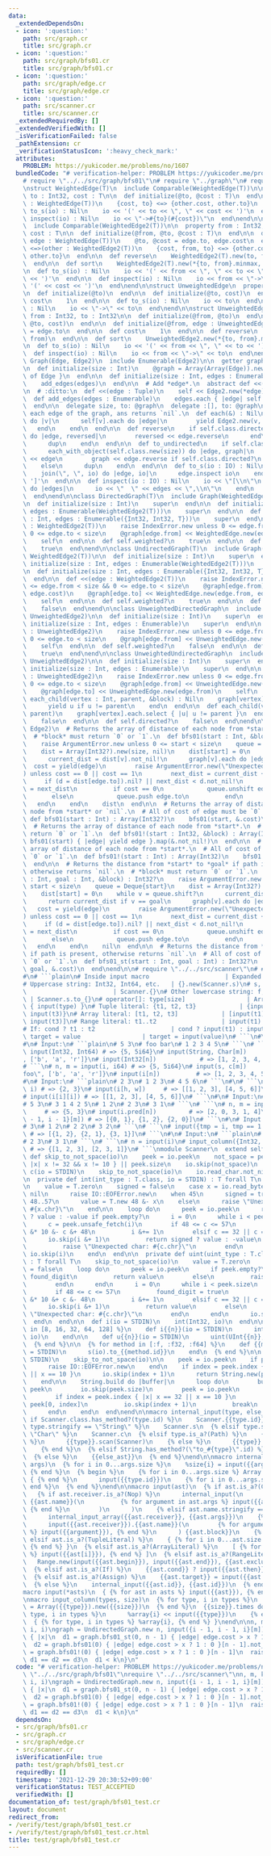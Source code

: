 ```yaml
---
data:
  _extendedDependsOn:
  - icon: ':question:'
    path: src/graph.cr
    title: src/graph.cr
  - icon: ':question:'
    path: src/graph/bfs01.cr
    title: src/graph/bfs01.cr
  - icon: ':question:'
    path: src/graph/edge.cr
    title: src/graph/edge.cr
  - icon: ':question:'
    path: src/scanner.cr
    title: src/scanner.cr
  _extendedRequiredBy: []
  _extendedVerifiedWith: []
  _isVerificationFailed: false
  _pathExtension: cr
  _verificationStatusIcon: ':heavy_check_mark:'
  attributes:
    PROBLEM: https://yukicoder.me/problems/no/1607
  bundledCode: "# verification-helper: PROBLEM https://yukicoder.me/problems/no/1607\n\
    # require \"../../src/graph/bfs01\"\n# require \"../graph\"\n# require \"./graph/edge\"\
    \nstruct WeightedEdge(T)\n  include Comparable(WeightedEdge(T))\n\n  property\
    \ to : Int32, cost : T\n\n  def initialize(@to, @cost : T)\n  end\n\n  def <=>(other\
    \ : WeightedEdge(T))\n    {cost, to} <=> {other.cost, other.to}\n  end\n\n  def\
    \ to_s(io) : Nil\n    io << '(' << to << \", \" << cost << ')'\n  end\n\n  def\
    \ inspect(io) : Nil\n    io << \"->#{to}(#{cost})\"\n  end\nend\n\nstruct WeightedEdge2(T)\n\
    \  include Comparable(WeightedEdge2(T))\n\n  property from : Int32, to : Int32,\
    \ cost : T\n\n  def initialize(@from, @to, @cost : T)\n  end\n\n  def initialize(@from,\
    \ edge : WeightedEdge(T))\n    @to, @cost = edge.to, edge.cost\n  end\n\n  def\
    \ <=>(other : WeightedEdge2(T))\n    {cost, from, to} <=> {other.cost, other.from,\
    \ other.to}\n  end\n\n  def reverse\n    WeightedEdge2(T).new(to, from, cost)\n\
    \  end\n\n  def sort\n    WeightedEdge2(T).new(*{to, from}.minmax, cost)\n  end\n\
    \n  def to_s(io) : Nil\n    io << '(' << from << \", \" << to << \", \" << cost\
    \ << ')'\n  end\n\n  def inspect(io) : Nil\n    io << from << \"->\" << to <<\
    \ '(' << cost << ')'\n  end\nend\n\nstruct UnweightedEdge\n  property to : Int32\n\
    \n  def initialize(@to)\n  end\n\n  def initialize(@to, cost)\n  end\n\n  def\
    \ cost\n    1\n  end\n\n  def to_s(io) : Nil\n    io << to\n  end\n\n  def inspect(io)\
    \ : Nil\n    io << \"->\" << to\n  end\nend\n\nstruct UnweightedEdge2\n  property\
    \ from : Int32, to : Int32\n\n  def initialize(@from, @to)\n  end\n\n  def initialize(@from,\
    \ @to, cost)\n  end\n\n  def initialize(@from, edge : UnweightedEdge)\n    @to\
    \ = edge.to\n  end\n\n  def cost\n    1\n  end\n\n  def reverse\n    UnweightedEdge2.new(to,\
    \ from)\n  end\n\n  def sort\n    UnweightedEdge2.new(*{to, from}.minmax)\n  end\n\
    \n  def to_s(io) : Nil\n    io << '(' << from << \", \" << to << ')'\n  end\n\n\
    \  def inspect(io) : Nil\n    io << from << \"->\" << to\n  end\nend\n\nmodule\
    \ Graph(Edge, Edge2)\n  include Enumerable(Edge2)\n\n  getter graph : Array(Array(Edge))\n\
    \n  def initialize(size : Int)\n    @graph = Array(Array(Edge)).new(size) { []\
    \ of Edge }\n  end\n\n  def initialize(size : Int, edges : Enumerable)\n    initialize(size)\n\
    \    add_edges(edges)\n  end\n\n  # Add *edge*.\n  abstract def <<(edge : Edge2)\n\
    \n  # :ditto:\n  def <<(edge : Tuple)\n    self << Edge2.new(*edge)\n  end\n\n\
    \  def add_edges(edges : Enumerable)\n    edges.each { |edge| self << edge }\n\
    \  end\n\n  delegate size, to: @graph\n  delegate :[], to: @graph\n\n  # Yields\
    \ each edge of the graph, ans returns `nil`.\n  def each(&) : Nil\n    (0...size).each\
    \ do |v|\n      self[v].each do |edge|\n        yield Edge2.new(v, edge)\n   \
    \   end\n    end\n  end\n\n  def reverse\n    if self.class.directed?\n      each_with_object(self.class.new(size))\
    \ do |edge, reversed|\n        reversed << edge.reverse\n      end\n    else\n\
    \      dup\n    end\n  end\n\n  def to_undirected\n    if self.class.directed?\n\
    \      each_with_object(self.class.new(size)) do |edge, graph|\n        graph\
    \ << edge\n        graph << edge.reverse if self.class.directed?\n      end\n\
    \    else\n      dup\n    end\n  end\n\n  def to_s(io : IO) : Nil\n    io << '['\n\
    \    join(\", \", io) do |edge, io|\n      edge.inspect io\n    end\n    io <<\
    \ ']'\n  end\n\n  def inspect(io : IO) : Nil\n    io << \"[\\n\"\n    graph.each\
    \ do |edges|\n      io << \"  \" << edges << \",\\n\"\n    end\n    io << ']'\n\
    \  end\nend\n\nclass DirectedGraph(T)\n  include Graph(WeightedEdge(T), WeightedEdge2(T))\n\
    \n  def initialize(size : Int)\n    super\n  end\n\n  def initialize(size : Int,\
    \ edges : Enumerable(WeightedEdge2(T)))\n    super\n  end\n\n  def initialize(size\
    \ : Int, edges : Enumerable({Int32, Int32, T}))\n    super\n  end\n\n  def <<(edge\
    \ : WeightedEdge2(T))\n    raise IndexError.new unless 0 <= edge.from < size &&\
    \ 0 <= edge.to < size\n    @graph[edge.from] << WeightedEdge.new(edge.to, edge.cost)\n\
    \    self\n  end\n\n  def self.weighted?\n    true\n  end\n\n  def self.directed?\n\
    \    true\n  end\nend\n\nclass UndirectedGraph(T)\n  include Graph(WeightedEdge(T),\
    \ WeightedEdge2(T))\n\n  def initialize(size : Int)\n    super\n  end\n\n  def\
    \ initialize(size : Int, edges : Enumerable(WeightedEdge2(T)))\n    super\n  end\n\
    \n  def initialize(size : Int, edges : Enumerable({Int32, Int32, T}))\n    super\n\
    \  end\n\n  def <<(edge : WeightedEdge2(T))\n    raise IndexError.new unless 0\
    \ <= edge.from < size && 0 <= edge.to < size\n    @graph[edge.from] << WeightedEdge.new(edge.to,\
    \ edge.cost)\n    @graph[edge.to] << WeightedEdge.new(edge.from, edge.cost)\n\
    \    self\n  end\n\n  def self.weighted?\n    true\n  end\n\n  def self.directed?\n\
    \    false\n  end\nend\n\nclass UnweightedDirectedGraph\n  include Graph(UnweightedEdge,\
    \ UnweightedEdge2)\n\n  def initialize(size : Int)\n    super\n  end\n\n  def\
    \ initialize(size : Int, edges : Enumerable)\n    super\n  end\n\n  def <<(edge\
    \ : UnweightedEdge2)\n    raise IndexError.new unless 0 <= edge.from < size &&\
    \ 0 <= edge.to < size\n    @graph[edge.from] << UnweightedEdge.new(edge.to)\n\
    \    self\n  end\n\n  def self.weighted?\n    false\n  end\n\n  def self.directed?\n\
    \    true\n  end\nend\n\nclass UnweightedUndirectedGraph\n  include Graph(UnweightedEdge,\
    \ UnweightedEdge2)\n\n  def initialize(size : Int)\n    super\n  end\n\n  def\
    \ initialize(size : Int, edges : Enumerable)\n    super\n  end\n\n  def <<(edge\
    \ : UnweightedEdge2)\n    raise IndexError.new unless 0 <= edge.from < size &&\
    \ 0 <= edge.to < size\n    @graph[edge.from] << UnweightedEdge.new(edge.to)\n\
    \    @graph[edge.to] << UnweightedEdge.new(edge.from)\n    self\n  end\n\n  def\
    \ each_child(vertex : Int, parent, &block) : Nil\n    graph[vertex].each do |u|\n\
    \      yield u if u != parent\n    end\n  end\n\n  def each_child(vertex : Int,\
    \ parent)\n    graph[vertex].each.select { |u| u != parent }\n  end\n\n  def self.weighted?\n\
    \    false\n  end\n\n  def self.directed?\n    false\n  end\nend\n\nmodule Graph(Edge,\
    \ Edge2)\n  # Returns the array of distance of each node from *start* or `nil`.\n\
    \  # *block* must return `0` or `1`.\n  def bfs01(start : Int, &block) : Array(Int32?)\n\
    \    raise ArgumentError.new unless 0 <= start < size\n    queue = Deque{start}\n\
    \    dist = Array(Int32?).new(size, nil)\n    dist[start] = 0\n    while v = queue.shift?\n\
    \      current_dist = dist[v].not_nil!\n      graph[v].each do |edge|\n      \
    \  cost = yield(edge)\n        raise ArgumentError.new(\"Unexpected cost: #{cost}\"\
    ) unless cost == 0 || cost == 1\n        next_dist = current_dist + cost\n   \
    \     if (d = dist[edge.to]).nil? || next_dist < d.not_nil!\n          dist[edge.to]\
    \ = next_dist\n          if cost == 0\n            queue.unshift edge.to\n   \
    \       else\n            queue.push edge.to\n          end\n        end\n   \
    \   end\n    end\n    dist\n  end\n\n  # Returns the array of distance of each\
    \ node from *start* or `nil`.\n  # All of cost of edge must be `0` or `1`.\n \
    \ def bfs01(start : Int) : Array(Int32?)\n    bfs01(start, &.cost)\n  end\n\n\
    \  # Returns the array of distance of each node from *start*.\n  # *block* must\
    \ return `0` or `1`.\n  def bfs01!(start : Int32, &block) : Array(Int32)\n   \
    \ bfs01(start) { |edge| yield edge }.map(&.not_nil!)\n  end\n\n  # Returns the\
    \ array of distance of each node from *start*.\n  # All of cost of edge must be\
    \ `0` or `1`.\n  def bfs01!(start : Int) : Array(Int32)\n    bfs01!(start, &.cost)\n\
    \  end\n\n  # Returns the distance from *start* to *goal* if path is present,\
    \ otherwise returns `nil`.\n  # *block* must return `0` or `1`.\n  def bfs01_st(start\
    \ : Int, goal : Int, &block) : Int32?\n    raise ArgumentError.new unless 0 <=\
    \ start < size\n    queue = Deque{start}\n    dist = Array(Int32?).new(size, nil)\n\
    \    dist[start] = 0\n    while v = queue.shift?\n      current_dist = dist[v].not_nil!\n\
    \      return current_dist if v == goal\n      graph[v].each do |edge|\n     \
    \   cost = yield(edge)\n        raise ArgumentError.new(\"Unexpected cost: #{cost}\"\
    ) unless cost == 0 || cost == 1\n        next_dist = current_dist + cost\n   \
    \     if (d = dist[edge.to]).nil? || next_dist < d.not_nil!\n          dist[edge.to]\
    \ = next_dist\n          if cost == 0\n            queue.unshift edge.to\n   \
    \       else\n            queue.push edge.to\n          end\n        end\n   \
    \   end\n    end\n    nil\n  end\n\n  # Returns the distance from *start* to *goal*\
    \ if path is present, otherwise returns `nil`.\n  # All of cost of edge must be\
    \ `0` or `1`.\n  def bfs01_st(start : Int, goal : Int) : Int32?\n    bfs01_st(start,\
    \ goal, &.cost)\n  end\nend\n\n# require \"../../src/scanner\"\n# ### Specifications\n\
    #\n# ```plain\n# Inside input macro                     | Expanded code\n# ---------------------------------------+---------------------------------------\n\
    # Uppercase string: Int32, Int64, etc.   | {}.new(Scanner.s)\n# s, c, i, iN, uN\
    \                        | Scanner.{}\n# Other lowercase string: f, big_i, etc.\
    \ | Scanner.s.to_{}\n# operator[]: type[size]                 | Array.new(input(size))\
    \ { input(type) }\n# Tuple literal: {t1, t2, t3}            | {input(t1), input(t2),\
    \ input(t3)}\n# Array literal: [t1, t2, t3]            | [input(t1), input(t2),\
    \ input(t3)]\n# Range literal: t1..t2                  | input(t1)..input(t2)\n\
    # If: cond ? t1 : t2                     | cond ? input(t1) : input(t2)\n# Assign:\
    \ target = value                 | target = input(value)\n# ```\n#\n# ### Examples\n\
    #\n# Input:\n# ```plain\n# 5 3\n# foo bar\n# 1 2 3 4 5\n# ```\n# ```\n# n, m =\
    \ input(Int32, Int64) # => {5, 5i64}\n# input(String, Char[m])     # => {\"foo\"\
    , ['b', 'a', 'r']}\n# input(Int32[n])            # => [1, 2, 3, 4, 5]\n# ```\n\
    # ```\n# n, m = input(i, i64) # => {5, 5i64}\n# input(s, c[m])       # => {\"\
    foo\", ['b', 'a', 'r']}\n# input(i[n])          # => [1, 2, 3, 4, 5]\n# ```\n\
    #\n# Input:\n# ```plain\n# 2 3\n# 1 2 3\n# 4 5 6\n# ```\n#\n# ```\n# h, w = input(i,\
    \ i) # => {2, 3}\n# input(i[h, w])     # => [[1, 2, 3], [4, 5, 6]]\n# ```\n# ```\n\
    # input(i[i][i]) # => [[1, 2, 3], [4, 5, 6]]\n# ```\n#\n# Input:\n# ```plain\n\
    # 5 3\n# 3 1 4 2 5\n# 1 2\n# 2 3\n# 3 1\n# ```\n# ```\n# n, m = input(i, i)  \
    \     # => {5, 3}\n# input(i.pred[n])         # => [2, 0, 3, 1, 4]\n# input({i\
    \ - 1, i - 1}[m]) # => [{0, 1}, {1, 2}, {2, 0}]\n# ```\n#\n# Input:\n# ```plain\n\
    # 3\n# 1 2\n# 2 2\n# 3 2\n# ```\n# ```\n# input({tmp = i, tmp == 1 ? i : i.pred}[i])\
    \ # => [{1, 2}, {2, 1}, {3, 1}]\n# ```\n#\n# Input:\n# ```plain\n# 3\n# 1 2\n\
    # 2 3\n# 3 1\n# ```\n# ```\n# n = input(i)\n# input_column({Int32, Int32}, n)\
    \ # => {[1, 2, 3], [2, 3, 1]}\n# ```\nmodule Scanner\n  extend self\n\n  private\
    \ def skip_to_not_space(io)\n    peek = io.peek\n    not_space = peek.index {\
    \ |x| x != 32 && x != 10 } || peek.size\n    io.skip(not_space)\n  end\n\n  def\
    \ c(io = STDIN)\n    skip_to_not_space(io)\n    io.read_char.not_nil!\n  end\n\
    \n  private def int(int_type : T.class, io = STDIN) : T forall T\n    skip_to_not_space(io)\n\
    \n    value = T.zero\n    signed = false\n    case x = io.read_byte\n    when\
    \ nil\n      raise IO::EOFError.new\n    when 45\n      signed = true\n    when\
    \ 48..57\n      value = T.new 48 &- x\n    else\n      raise \"Unexpected char:\
    \ #{x.chr}\"\n    end\n\n    loop do\n      peek = io.peek\n      return signed\
    \ ? value : -value if peek.empty?\n      i = 0\n      while i < peek.size\n  \
    \      c = peek.unsafe_fetch(i)\n        if 48 <= c <= 57\n          value = value\
    \ &* 10 &- c &+ 48\n          i &+= 1\n        elsif c == 32 || c == 10\n    \
    \      io.skip(i &+ 1)\n          return signed ? value : -value\n        else\n\
    \          raise \"Unexpected char: #{c.chr}\"\n        end\n      end\n     \
    \ io.skip(i)\n    end\n  end\n\n  private def uint(uint_type : T.class, io = STDIN)\
    \ : T forall T\n    skip_to_not_space(io)\n    value = T.zero\n    found_digit\
    \ = false\n    loop do\n      peek = io.peek\n      if peek.empty?\n        if\
    \ found_digit\n          return value\n        else\n          raise IO::EOFError.new\n\
    \        end\n      end\n      i = 0\n      while i < peek.size\n        c = peek.unsafe_fetch(i)\n\
    \        if 48 <= c <= 57\n          found_digit = true\n          value = value\
    \ &* 10 &+ c &- 48\n          i &+= 1\n        elsif c == 32 || c == 10\n    \
    \      io.skip(i &+ 1)\n          return value\n        else\n          raise\
    \ \"Unexpected char: #{c.chr}\"\n        end\n      end\n      io.skip(i)\n  \
    \  end\n  end\n\n  def i(io = STDIN)\n    int(Int32, io)\n  end\n\n  {% for n\
    \ in [8, 16, 32, 64, 128] %}\n    def i{{n}}(io = STDIN)\n      int(Int{{n}},\
    \ io)\n    end\n\n    def u{{n}}(io = STDIN)\n      uint(UInt{{n}}, io)\n    end\n\
    \  {% end %}\n\n  {% for method in [:f, :f32, :f64] %}\n    def {{method.id}}(io\
    \ = STDIN)\n      s(io).to_{{method.id}}\n    end\n  {% end %}\n\n  def s(io =\
    \ STDIN)\n    skip_to_not_space(io)\n\n    peek = io.peek\n    if peek.empty?\n\
    \      raise IO::EOFError.new\n    end\n    if index = peek.index { |x| x == 32\
    \ || x == 10 }\n      io.skip(index + 1)\n      return String.new(peek[0, index])\n\
    \    end\n\n    String.build do |buffer|\n      loop do\n        buffer.write\
    \ peek\n        io.skip(peek.size)\n        peek = io.peek\n        break if peek.empty?\n\
    \        if index = peek.index { |x| x == 32 || x == 10 }\n          buffer.write\
    \ peek[0, index]\n          io.skip(index + 1)\n          break\n        end\n\
    \      end\n    end\n  end\nend\n\nmacro internal_input(type, else_ast)\n  {%\
    \ if Scanner.class.has_method?(type.id) %}\n    Scanner.{{type.id}}\n  {% elsif\
    \ type.stringify == \"String\" %}\n    Scanner.s\n  {% elsif type.stringify ==\
    \ \"Char\" %}\n    Scanner.c\n  {% elsif type.is_a?(Path) %}\n    {% if type.resolve.class.has_method?(:scan)\
    \ %}\n      {{type}}.scan(Scanner)\n    {% else %}\n      {{type}}.new(Scanner.s)\n\
    \    {% end %}\n  {% elsif String.has_method?(\"to_#{type}\".id) %}\n    Scanner.s.to_{{type.id}}\n\
    \  {% else %}\n    {{else_ast}}\n  {% end %}\nend\n\nmacro internal_input_array(type,\
    \ args)\n  {% for i in 0...args.size %}\n    %size{i} = input({{args[i]}})\n \
    \ {% end %}\n  {% begin %}\n    {% for i in 0...args.size %} Array.new(%size{i})\
    \ { {% end %}\n      input({{type.id}})\n    {% for i in 0...args.size %} } {%\
    \ end %}\n  {% end %}\nend\n\nmacro input(ast)\n  {% if ast.is_a?(Call) %}\n \
    \   {% if ast.receiver.is_a?(Nop) %}\n      internal_input(\n        {{ast.name}},\
    \ {{ast.name}}(\n          {% for argument in ast.args %} input({{argument}}),\
    \ {% end %}\n        )\n      )\n    {% elsif ast.name.stringify == \"[]\" %}\n\
    \      internal_input_array({{ast.receiver}}, {{ast.args}})\n    {% else %}\n\
    \      input({{ast.receiver}}).{{ast.name}}(\n        {% for argument in ast.args\
    \ %} input({{argument}}), {% end %}\n      ) {{ast.block}}\n    {% end %}\n  {%\
    \ elsif ast.is_a?(TupleLiteral) %}\n    { {% for i in 0...ast.size %} input({{ast[i]}}),\
    \ {% end %} }\n  {% elsif ast.is_a?(ArrayLiteral) %}\n    [ {% for i in 0...ast.size\
    \ %} input({{ast[i]}}), {% end %} ]\n  {% elsif ast.is_a?(RangeLiteral) %}\n \
    \   Range.new(input({{ast.begin}}), input({{ast.end}}), {{ast.excludes_end?}})\n\
    \  {% elsif ast.is_a?(If) %}\n    {{ast.cond}} ? input({{ast.then}}) : input({{ast.else}})\n\
    \  {% elsif ast.is_a?(Assign) %}\n    {{ast.target}} = input({{ast.value}})\n\
    \  {% else %}\n    internal_input({{ast.id}}, {{ast.id}})\n  {% end %}\nend\n\n\
    macro input(*asts)\n  { {% for ast in asts %} input({{ast}}), {% end %} }\nend\n\
    \nmacro input_column(types, size)\n  {% for type, i in types %}\n    %array{i}\
    \ = Array({{type}}).new({{size}})\n  {% end %}\n  {{size}}.times do\n    {% for\
    \ type, i in types %}\n      %array{i} << input({{type}})\n    {% end %}\n  end\n\
    \  { {% for type, i in types %} %array{i}, {% end %} }\nend\n\nn, m, k = input(i,\
    \ i, i)\ngraph = UndirectedGraph.new n, input({i - 1, i - 1, i}[m])\nputs (0..2*10**5).bsearch\
    \ { |x|\n  d1 = graph.bfs01_st(0, n - 1) { |edge| edge.cost > x ? 1 : 0 }.not_nil!\n\
    \  d2 = graph.bfs01(0) { |edge| edge.cost > x ? 1 : 0 }[n - 1].not_nil!\n  d3\
    \ = graph.bfs01!(0) { |edge| edge.cost > x ? 1 : 0 }[n - 1]\n  raise \"\" unless\
    \ d1 == d2 == d3\n  d1 < k\n}\n"
  code: "# verification-helper: PROBLEM https://yukicoder.me/problems/no/1607\nrequire\
    \ \"../../src/graph/bfs01\"\nrequire \"../../src/scanner\"\nn, m, k = input(i,\
    \ i, i)\ngraph = UndirectedGraph.new n, input({i - 1, i - 1, i}[m])\nputs (0..2*10**5).bsearch\
    \ { |x|\n  d1 = graph.bfs01_st(0, n - 1) { |edge| edge.cost > x ? 1 : 0 }.not_nil!\n\
    \  d2 = graph.bfs01(0) { |edge| edge.cost > x ? 1 : 0 }[n - 1].not_nil!\n  d3\
    \ = graph.bfs01!(0) { |edge| edge.cost > x ? 1 : 0 }[n - 1]\n  raise \"\" unless\
    \ d1 == d2 == d3\n  d1 < k\n}\n"
  dependsOn:
  - src/graph/bfs01.cr
  - src/graph.cr
  - src/graph/edge.cr
  - src/scanner.cr
  isVerificationFile: true
  path: test/graph/bfs01_test.cr
  requiredBy: []
  timestamp: '2021-12-29 20:30:52+09:00'
  verificationStatus: TEST_ACCEPTED
  verifiedWith: []
documentation_of: test/graph/bfs01_test.cr
layout: document
redirect_from:
- /verify/test/graph/bfs01_test.cr
- /verify/test/graph/bfs01_test.cr.html
title: test/graph/bfs01_test.cr
---
```

